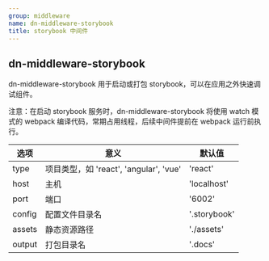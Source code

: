 ```yaml
---
group: middleware
name: dn-middleware-storybook
title: storybook 中间件
---
```


## dn-middleware-storybook

dn-middleware-storybook 用于启动或打包 storybook，可以在应用之外快速调试组件。

注意：在启动 storybook 服务时，dn-middleware-storybook 将使用 watch 模式的 webpack 编译代码，常期占用线程，后续中间件提前在 webpack 运行前执行。


| 选项 | 意义 | 默认值 |
| ------ | ------ | ------ |
| type | 项目类型，如 'react', 'angular', 'vue'  | 'react' |
| host | 主机  | 'localhost' |
| port | 端口  | '6002' |
| config | 配置文件目录名  | '.storybook' |
| assets | 静态资源路径  | './assets' |
| output | 打包目录名  | '.docs' |